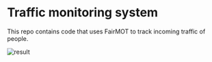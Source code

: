 # Traffic monitoring system

This repo contains code that uses FairMOT to track incoming traffic of people.

![result](https://user-images.githubusercontent.com/35462234/110698820-2e65d000-81ff-11eb-9e4a-ab4b3f4bc373.gif)
